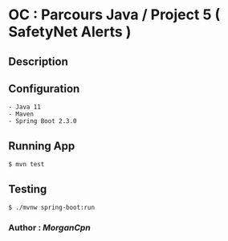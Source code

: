# OC : Parcours Java / Project 5 ( SafetyNet Alerts )

## Description

## Configuration

	- Java 11
	- Maven
	- Spring Boot 2.3.0

## Running App

`$ mvn test`

## Testing

`$ ./mvnw spring-boot:run`


### Author : **_MorganCpn_**